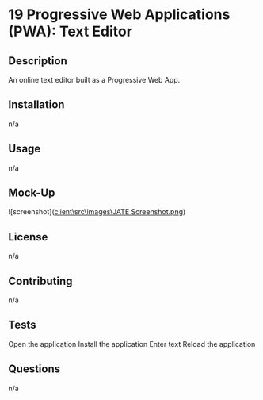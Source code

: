 # 19 Progressive Web Applications (PWA): Text Editor

## Description

An online text editor built as a Progressive Web App.

## Installation
n/a

## Usage
n/a

## Mock-Up
![screenshot]([client\src\images\JATE Screenshot.png](https://github.com/kcl20/Module-19---PWA-Text-Editor/blob/main/client/src/images/JATE%20Screenshot.png))


## License
n/a

## Contributing
n/a

## Tests
Open the application
Install the application
Enter text
Reload the application

## Questions
n/a
